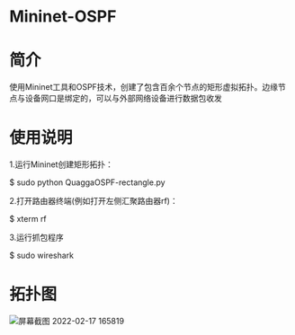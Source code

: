 # Mininet-OSPF

# 简介

使用Mininet工具和OSPF技术，创建了包含百余个节点的矩形虚拟拓扑。边缘节点与设备网口是绑定的，可以与外部网络设备进行数据包收发

# 使用说明

1.运行Mininet创建矩形拓扑：

$ sudo python QuaggaOSPF-rectangle.py

2.打开路由器终端(例如打开左侧汇聚路由器rf)：

$ xterm rf

3.运行抓包程序

$ sudo wireshark

# 拓扑图

![屏幕截图 2022-02-17 165819](https://user-images.githubusercontent.com/99868289/154440924-8c842243-15e8-4dde-a747-d40545239308.png)
